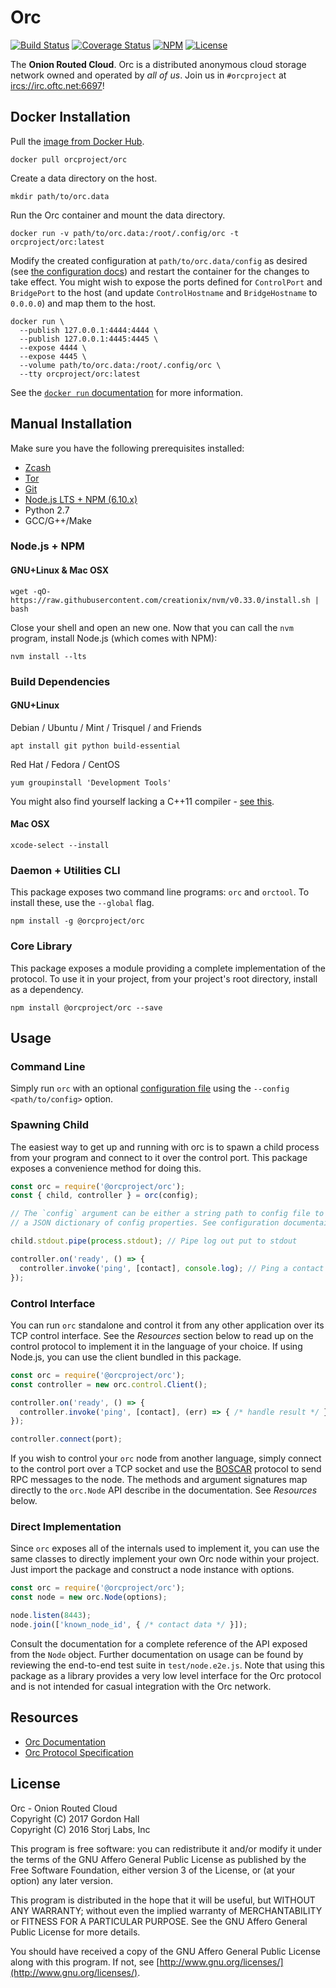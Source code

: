 Orc
===

[![Build Status](https://img.shields.io/travis/orcproject/orc.svg?style=flat-square)](https://travis-ci.org/orcproject/orc)
[![Coverage Status](https://img.shields.io/coveralls/orcproject/orc.svg?style=flat-square)](https://coveralls.io/r/orcproject/orc)
[![NPM](https://img.shields.io/npm/v/@orcproject/orc.svg?style=flat-square)](https://www.npmjs.com/package/@orcproject/orc)
[![License](https://img.shields.io/badge/license-AGPL3.0-blue.svg?style=flat-square)](https://raw.githubusercontent.com/orcproject/orc/master/LICENSE)

The **Onion Routed Cloud**. Orc is a distributed anonymous cloud storage 
network owned and operated by _all of us_. Join us in `#orcproject` at 
[ircs://irc.oftc.net:6697](ircs://irc.oftc.net:6697)!

Docker Installation
-------------------

Pull the [image from Docker Hub](https://hub.docker.com/r/orcproject/orc/).

```
docker pull orcproject/orc
```

Create a data directory on the host.

```
mkdir path/to/orc.data
```

Run the Orc container and mount the data directory.

```
docker run -v path/to/orc.data:/root/.config/orc -t orcproject/orc:latest
```

Modify the created configuration at `path/to/orc.data/config` as desired (see 
[the configuration docs](https://github.com/orcproject/orc/blob/master/doc/config.md))
and restart the container for the changes to take effect. You might wish to 
expose the ports defined for `ControlPort` and `BridgePort` to the host (and 
update `ControlHostname` and `BridgeHostname` to `0.0.0.0`) and map them to the 
host.

```
docker run \
  --publish 127.0.0.1:4444:4444 \
  --publish 127.0.0.1:4445:4445 \
  --expose 4444 \
  --expose 4445 \
  --volume path/to/orc.data:/root/.config/orc \
  --tty orcproject/orc:latest
```

See the [`docker run` documentation](https://docs.docker.com/engine/reference/commandline/run/) 
for more information.

Manual Installation
-------------------

Make sure you have the following prerequisites installed:

* [Zcash](https://z.cash)
* [Tor](https://torproject.org)
* [Git](https://git-scm.org)
* [Node.js LTS + NPM (6.10.x)](https://nodejs.org)
* Python 2.7
* GCC/G++/Make

### Node.js + NPM

#### GNU+Linux & Mac OSX

```
wget -qO- https://raw.githubusercontent.com/creationix/nvm/v0.33.0/install.sh | bash
```

Close your shell and open an new one. Now that you can call the `nvm` program,
install Node.js (which comes with NPM):

```
nvm install --lts
```

### Build Dependencies

#### GNU+Linux

Debian / Ubuntu / Mint / Trisquel / and Friends

```
apt install git python build-essential
```

Red Hat / Fedora / CentOS

```
yum groupinstall 'Development Tools'
```

You might also find yourself lacking a C++11 compiler - 
[see this](http://hiltmon.com/blog/2015/08/09/c-plus-plus-11-on-centos-6-dot-6/).

#### Mac OSX

```
xcode-select --install
```

### Daemon + Utilities CLI

This package exposes two command line programs: `orc` and `orctool`. To 
install these, use the `--global` flag.

```
npm install -g @orcproject/orc
```

### Core Library

This package exposes a module providing a complete implementation of the 
protocol. To use it in your project, from your project's root directory, 
install as a dependency.

```
npm install @orcproject/orc --save
```

Usage
-----

### Command Line

Simply run `orc` with an optional [configuration file](https://github.com/orcproject/orc/blob/master/doc/config.md) 
using the `--config <path/to/config>` option.

### Spawning Child

The easiest way to get up and running with orc is to spawn a child process 
from your program and connect to it over the control port. This package exposes 
a convenience method for doing this. 

```js
const orc = require('@orcproject/orc');
const { child, controller } = orc(config);

// The `config` argument can be either a string path to config file to use or 
// a JSON dictionary of config properties. See configuration documentaion.

child.stdout.pipe(process.stdout); // Pipe log out put to stdout

controller.on('ready', () => {
  controller.invoke('ping', [contact], console.log); // Ping a contact
});
```

### Control Interface

You can run `orc` standalone and control it from any other application over 
its TCP control interface. See the _Resources_ section below to read up on the 
control protocol to implement it in the language of your choice. If using 
Node.js, you can use the client bundled in this package.

```js
const orc = require('@orcproject/orc');
const controller = new orc.control.Client();

controller.on('ready', () => {
  controller.invoke('ping', [contact], (err) => { /* handle result */ });
});

controller.connect(port);
```

If you wish to control your `orc` node from another language, simply connect 
to the control port over a TCP socket and use the 
[BOSCAR](https://github.com/bookchin/boscar) protocol to send RPC messages to 
the node. The methods and argument signatures map directly to the `orc.Node` 
API describe in the documentation. See *Resources* below.

### Direct Implementation

Since `orc` exposes all of the internals used to implement it, you can use 
the same classes to directly implement your own Orc node within your project.
Just import the package and construct a node instance with options.

```js
const orc = require('@orcproject/orc');
const node = new orc.Node(options);

node.listen(8443);
node.join(['known_node_id', { /* contact data */ }]);
```

Consult the documentation for a complete reference of the API exposed from the 
`Node` object. Further documentation on usage can be found by reviewing the 
end-to-end test suite in `test/node.e2e.js`. Note that using this package as a 
library provides a very low level interface for the Orc protocol and is not 
intended for casual integration with the Orc network.

Resources
---------

* [Orc Documentation](https://orcproject.github.io/orc/)
* [Orc Protocol Specification](https://raw.githubusercontent.com/orcproject/protocol/master/README.md)

License
-------

Orc - Onion Routed Cloud  
Copyright (C) 2017  Gordon Hall  
Copyright (C) 2016  Storj Labs, Inc

This program is free software: you can redistribute it and/or modify
it under the terms of the GNU Affero General Public License as published
by the Free Software Foundation, either version 3 of the License, or
(at your option) any later version.

This program is distributed in the hope that it will be useful,
but WITHOUT ANY WARRANTY; without even the implied warranty of
MERCHANTABILITY or FITNESS FOR A PARTICULAR PURPOSE.  See the
GNU Affero General Public License for more details.

You should have received a copy of the GNU Affero General Public License
along with this program.  If not, see
[http://www.gnu.org/licenses/](http://www.gnu.org/licenses/).

